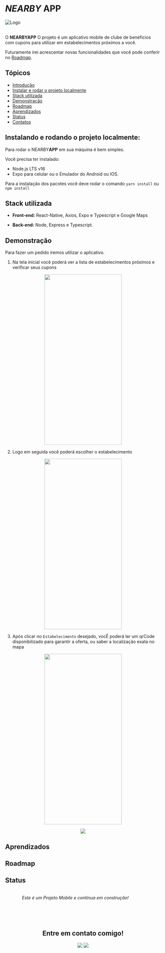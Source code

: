 
# _NEARBY_ APP
<div>
	<img src="https://github.com/user-attachments/assets/126ea825-265d-4918-85d3-0fc2fc799a98" id="cover-image" alt="Logo" />
</div>
</br>

<div id='introducao'>

O **NEARBYAPP** O projeto é um aplicativo mobile de clube de benéficios com cupons para utilizar em estabelecimentos
próximos a você.

Futuramente irei acrescentar novas funcionalidades que você pode conferir no [Roadmap](#roadmap).
</div>

## Tópicos

* [Introdução](#introducao)
* [Instalar e rodar o projeto localmente](#instalacao)
* [Stack utilizada](#stack_utilizada)
* [Demonstração](#demonstração)
* [Roadmap](#roadmap)
* [Aprendizados](#aprendizados)
* [Status](#status)
* [Contatos](#contatos)

<div id='instalacao'>

## Instalando e rodando o projeto localmente:

Para rodar o NEARBY**APP** em sua máquina é bem simples.

Você precisa ter instalado:

- Node.js LTS v16
- Expo para celular ou o Emulador do Android ou IOS.

Para a instalação dos pacotes você deve rodar o comando `yarn install` ou `npm install`

<div id='stack_utilizada'>
<h2>Stack utilizada</h2>

* **Front-end:** React-Native, Axios, Expo e Typescript e Google Maps

* **Back-end:** Node, Express e Typescript.

</div>
<div id='demonstração'>
<h2>Demonstração</h2>

Para fazer um pedido iremos utilizar o aplicativo.

1. Na tela inicial você poderá ver a lista de estabelecimentos próximos e verificar seus cupons
<p align="center">
  <img height="550" width="250" src="https://github.com/user-attachments/assets/218e0d13-a4b6-467c-a3c6-4fedd0702c5d"/>  
</p>

2. Logo em seguida você poderá escolher o estabelecimento

<p align="center">
  <img height="550" width="250" src="https://github.com/user-attachments/assets/e464dc9c-96be-4b03-855f-d4ebd10eb06b"/>  
</p>

3. Após clicar no `Estabelecimento` desejado, vocÊ poderá ler um qrCode disponibilizado para garantir a oferta, ou saber a localização exata no mapa

<p align="center">
  <img height="550" width="250" src="https://github.com/user-attachments/assets/ebe0a53e-9cd8-4fcc-a369-df30112833b0"/>  
</p>
<p align="center">
  <img src="https://github.com/user-attachments/assets/024c632e-3c4b-4c26-ac19-a43e3e16576b"/>  
</p>
</div>

<div id='aprendizados'>
<h2>Aprendizados</h2>

  <!-- Todo -->

</div>
<div id='roadmap'>
<h2>Roadmap</h2>

 <!-- TODO -->
</div>

<div id='status'>
<h2>Status</h2>
<p>
    <!-- <img align="left" height="100em" alt="Jim Carrey"
      src="https://user-images.githubusercontent.com/101602651/203405592-5045955d-4107-4e6d-ba53-734873fdeb45.gif"> -->
      <!-- TODO -->
    <div align="left">
      <br/>
      <i>      Este é um Projeto Mobile e continua em construção!</i>
    </div>
</p>
</div>

</br>
</br>
</br>

<div id='contatos' align="center">

<h2>Entre em contato comigo!</h2>
  <a href = "mailto:gabriel.developer2@gmail.com"><img src="https://img.shields.io/badge/Gmail-D14836?style=for-the-badge&logo=gmail&logoColor=white" target="_blank"></a>
  <a href="https://www.linkedin.com/in/gabriel--jesus/" target="_blank"><img src="https://img.shields.io/badge/-LinkedIn-%230077B5?style=for-the-badge&logo=linkedin&logoColor=white" target="_blank"></a> 
</div>
